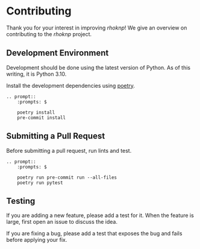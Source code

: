 # Contributing

Thank you for your interest in improving *rhoknp*!
We give an overview on contributing to the *rhoknp* project.

## Development Environment

Development should be done using the latest version of Python.
As of this writing, it is Python 3.10.

Install the development dependencies using [poetry](https://python-poetry.org/).

```{eval-rst}
.. prompt::
    :prompts: $

    poetry install
    pre-commit install
```

## Submitting a Pull Request

Before submitting a pull request, run lints and test.

```{eval-rst}
.. prompt::
    :prompts: $

    poetry run pre-commit run --all-files
    poetry run pytest
```

## Testing

If you are adding a new feature, please add a test for it.
When the feature is large, first open an issue to discuss the idea.

If you are fixing a bug, please add a test that exposes the bug and fails before applying your fix.
